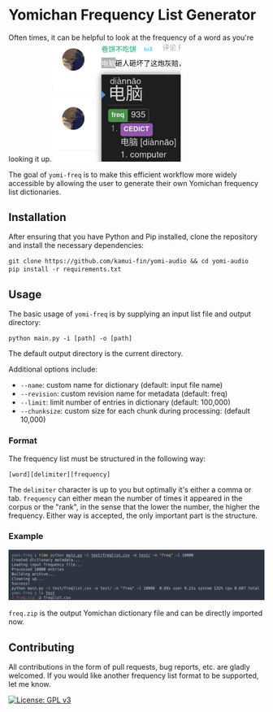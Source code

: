 # Yomichan Frequency List Generator

Often times, it can be helpful to look at the frequency of a word as you're looking it up.
<img src="yomichan.png" alt="drawing" width="250" />

The goal of `yomi-freq` is to make this efficient workflow more widely accessible by allowing the user to generate their own Yomichan frequency list dictionaries.

## Installation

After ensuring that you have Python and Pip installed, clone the repository and install the necessary dependencies:

```
git clone https://github.com/kamui-fin/yomi-audio && cd yomi-audio
pip install -r requirements.txt
```

## Usage

The basic usage of `yomi-freq` is by supplying an input list file and output directory:

```
python main.py -i [path] -o [path]
```

The default output directory is the current directory.

Additional options include:

- `--name`: custom name for dictionary (default: input file name)
- `--revision`: custom revision name for metadata (default: freq)
- `--limit`: limit number of entries in dictionary (default: 100,000)
- `--chunksize`: custom size for each chunk during processing: (default 10,000)

### Format

The frequency list must be structured in the following way:

```
[word][delimiter][frequency]
```

The `delimiter` character is up to you but optimally it's either a comma or tab. `frequency` can either mean the number of times it appeared in the corpus or the "rank", in the sense that the lower the number, the higher the frequency. Either way is accepted, the only important part is the structure.

### Example

![](./demo.png)

`freq.zip` is the output Yomichan dictionary file and can be directly imported now.

## Contributing

All contributions in the form of pull requests, bug reports, etc. are gladly welcomed. If you would like another frequency list format to be supported, let me know.

[![License: GPL v3](https://img.shields.io/badge/License-GPLv3-blue.svg)](https://www.gnu.org/licenses/gpl-3.0)
